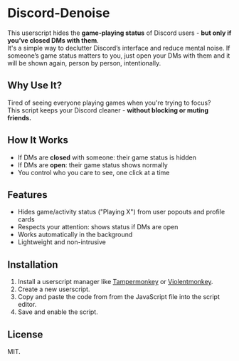 # Discord-Denoise

This userscript hides the **game-playing status** of Discord users - **but only if you’ve closed DMs with them**.<br>
It's a simple way to declutter Discord’s interface and reduce mental noise. If someone’s game status matters to you, just open your DMs with them and it will be shown again, person by person, intentionally.

## Why Use It?

Tired of seeing everyone playing games when you're trying to focus?  
This script keeps your Discord cleaner - **without blocking or muting friends.**

## How It Works

- If DMs are **closed** with someone: their game status is hidden
- If DMs are **open**: their game status shows normally
- You control who you care to see, one click at a time

## Features

- Hides game/activity status ("Playing X") from user popouts and profile cards
- Respects your attention: shows status if DMs are open
- Works automatically in the background
- Lightweight and non-intrusive

## Installation

1. Install a userscript manager like [Tampermonkey](https://tampermonkey.net/) or [Violentmonkey](https://violentmonkey.github.io/).
2. Create a new userscript.
3. Copy and paste the code from from the JavaScript file into the script editor.
4. Save and enable the script.

## License

MIT.
